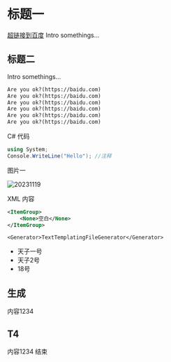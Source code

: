 # 标题一
[超链接到百度](https://baidu.com) Intro somethings...
## 标题二
Intro somethings...

```txt
Are you ok?(https://baidu.com)
Are you ok?(https://baidu.com)
Are you ok?(https://baidu.com)
Are you ok?(https://baidu.com)
Are you ok?(https://baidu.com)
Are you ok?(https://baidu.com)
```

C# 代码

```csharp
using System;
Console.WriteLine("Hello"); //注释
```

图片一

![20231119](https://github.com/zhongliangxie/public-blog-dev/assets/1211961/b0a6f331-3b5d-4d92-957f-ab01f241993f)

XML 内容

```xml
<ItemGroup>
    <None>空白</None>
</ItemGroup>
```

`<Generator>TextTemplatingFileGenerator</Generator>` 

* 天子一号
* 天子2号
* 18号

生成
---
内容1234

T4
---
内容1234
结束
